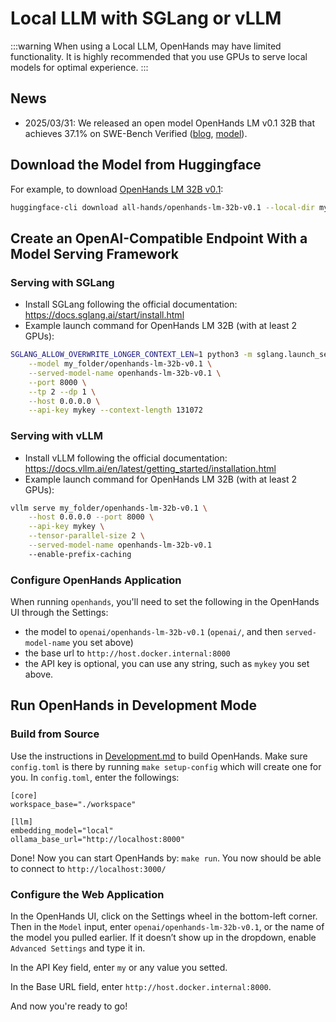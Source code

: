 # Local LLM with SGLang or vLLM

:::warning
When using a Local LLM, OpenHands may have limited functionality.
It is highly recommended that you use GPUs to serve local models for optimal experience.
:::


## News

- 2025/03/31: We released an open model OpenHands LM v0.1 32B that achieves 37.1% on SWE-Bench Verified ([blog](https://www.all-hands.dev/blog/introducing-openhands-lm-32b----a-strong-open-coding-agent-model), [model](https://huggingface.co/all-hands/openhands-lm-32b-v0.1)).


## Download the Model from Huggingface

For example, to download [OpenHands LM 32B v0.1](https://huggingface.co/all-hands/openhands-lm-32b-v0.1):

```bash
huggingface-cli download all-hands/openhands-lm-32b-v0.1 --local-dir my_folder/openhands-lm-32b-v0.1
```

## Create an OpenAI-Compatible Endpoint With a Model Serving Framework

### Serving with SGLang

- Install SGLang following the official documentation: https://docs.sglang.ai/start/install.html
- Example launch command for OpenHands LM 32B (with at least 2 GPUs):

```bash
SGLANG_ALLOW_OVERWRITE_LONGER_CONTEXT_LEN=1 python3 -m sglang.launch_server \
    --model my_folder/openhands-lm-32b-v0.1 \
    --served-model-name openhands-lm-32b-v0.1 \
    --port 8000 \
    --tp 2 --dp 1 \
    --host 0.0.0.0 \
    --api-key mykey --context-length 131072
```

### Serving with vLLM

- Install vLLM following the official documentation: https://docs.vllm.ai/en/latest/getting_started/installation.html
- Example launch command for OpenHands LM 32B (with at least 2 GPUs):

```bash
vllm serve my_folder/openhands-lm-32b-v0.1 \
    --host 0.0.0.0 --port 8000 \
    --api-key mykey \
    --tensor-parallel-size 2 \
    --served-model-name openhands-lm-32b-v0.1
    --enable-prefix-caching
```

### Configure OpenHands Application

When running `openhands`, you'll need to set the following in the OpenHands UI through the Settings:
- the model to `openai/openhands-lm-32b-v0.1` (`openai/`, and then `served-model-name` you set above)
- the base url to `http://host.docker.internal:8000`
- the API key is optional, you can use any string, such as `mykey` you set above.


## Run OpenHands in Development Mode

### Build from Source

Use the instructions in [Development.md](https://github.com/All-Hands-AI/OpenHands/blob/main/Development.md) to build OpenHands.
Make sure `config.toml` is there by running `make setup-config` which will create one for you. In `config.toml`, enter the followings:

```
[core]
workspace_base="./workspace"

[llm]
embedding_model="local"
ollama_base_url="http://localhost:8000"

```

Done! Now you can start OpenHands by: `make run`. You now should be able to connect to `http://localhost:3000/`

### Configure the Web Application

In the OpenHands UI, click on the Settings wheel in the bottom-left corner.
Then in the `Model` input, enter `openai/openhands-lm-32b-v0.1`, or the name of the model you pulled earlier.
If it doesn’t show up in the dropdown, enable `Advanced Settings` and type it in.

In the API Key field, enter `my` or any value you setted.

In the Base URL field, enter `http://host.docker.internal:8000`.

And now you're ready to go!
